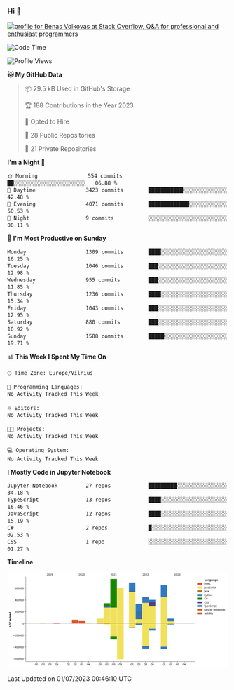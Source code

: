 ### Hi 👋
<a href="https://stackoverflow.com/users/14954249/benas-volkovas"><img src="https://stackoverflow.com/users/flair/14954249.png?theme=dark" width="208" height="58" alt="profile for Benas Volkovas at Stack Overflow, Q&amp;A for professional and enthusiast programmers" title="profile for Benas Volkovas at Stack Overflow, Q&amp;A for professional and enthusiast programmers"></a>

<!--START_SECTION:waka-->
![Code Time](http://img.shields.io/badge/Code%20Time-1%2C460%20hrs%2028%20mins-blue)

![Profile Views](http://img.shields.io/badge/Profile%20Views-0-blue)

**🐱 My GitHub Data** 

> 📦 29.5 kB Used in GitHub's Storage 
 > 
> 🏆 188 Contributions in the Year 2023
 > 
> 💼 Opted to Hire
 > 
> 📜 28 Public Repositories 
 > 
> 🔑 21 Private Repositories 
 > 
**I'm a Night 🦉** 

```text
🌞 Morning                554 commits         ██░░░░░░░░░░░░░░░░░░░░░░░   06.88 % 
🌆 Daytime                3423 commits        ███████████░░░░░░░░░░░░░░   42.48 % 
🌃 Evening                4071 commits        █████████████░░░░░░░░░░░░   50.53 % 
🌙 Night                  9 commits           ░░░░░░░░░░░░░░░░░░░░░░░░░   00.11 % 
```
📅 **I'm Most Productive on Sunday** 

```text
Monday                   1309 commits        ████░░░░░░░░░░░░░░░░░░░░░   16.25 % 
Tuesday                  1046 commits        ███░░░░░░░░░░░░░░░░░░░░░░   12.98 % 
Wednesday                955 commits         ███░░░░░░░░░░░░░░░░░░░░░░   11.85 % 
Thursday                 1236 commits        ████░░░░░░░░░░░░░░░░░░░░░   15.34 % 
Friday                   1043 commits        ███░░░░░░░░░░░░░░░░░░░░░░   12.95 % 
Saturday                 880 commits         ███░░░░░░░░░░░░░░░░░░░░░░   10.92 % 
Sunday                   1588 commits        █████░░░░░░░░░░░░░░░░░░░░   19.71 % 
```


📊 **This Week I Spent My Time On** 

```text
🕑︎ Time Zone: Europe/Vilnius

💬 Programming Languages: 
No Activity Tracked This Week

🔥 Editors: 
No Activity Tracked This Week

🐱‍💻 Projects: 
No Activity Tracked This Week

💻 Operating System: 
No Activity Tracked This Week
```

**I Mostly Code in Jupyter Notebook** 

```text
Jupyter Notebook         27 repos            █████████░░░░░░░░░░░░░░░░   34.18 % 
TypeScript               13 repos            ████░░░░░░░░░░░░░░░░░░░░░   16.46 % 
JavaScript               12 repos            ████░░░░░░░░░░░░░░░░░░░░░   15.19 % 
C#                       2 repos             █░░░░░░░░░░░░░░░░░░░░░░░░   02.53 % 
CSS                      1 repo              ░░░░░░░░░░░░░░░░░░░░░░░░░   01.27 % 
```



**Timeline**

![Lines of Code chart](https://raw.githubusercontent.com/BenasVolkovas/BenasVolkovas/main/assets/bar_graph.png)


 Last Updated on 01/07/2023 00:46:10 UTC
<!--END_SECTION:waka-->
